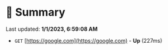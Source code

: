 # 📖 Summary
Last updated: **1/1/2023, 6:59:08 AM**

- `GET` [https://google.com](https://google.com) - **Up** (227ms)
